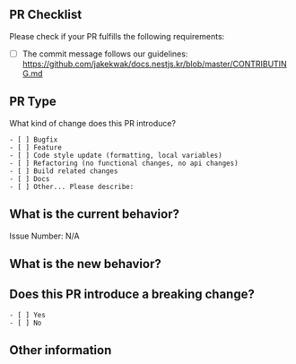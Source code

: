 ## PR Checklist
Please check if your PR fulfills the following requirements:

- [ ] The commit message follows our guidelines: https://github.com/jakekwak/docs.nestjs.kr/blob/master/CONTRIBUTING.md


## PR Type
What kind of change does this PR introduce?

<!-- Please check the one that applies to this PR using "x". -->
```
- [ ] Bugfix
- [ ] Feature
- [ ] Code style update (formatting, local variables)
- [ ] Refactoring (no functional changes, no api changes)
- [ ] Build related changes
- [ ] Docs
- [ ] Other... Please describe:
```

## What is the current behavior?
<!-- Please describe the current behavior that you are modifying, or link to a relevant issue. -->

Issue Number: N/A


## What is the new behavior?


## Does this PR introduce a breaking change?
```
- [ ] Yes
- [ ] No
```

<!-- If this PR contains a breaking change, please describe the impact and migration path for existing applications below. -->


## Other information
